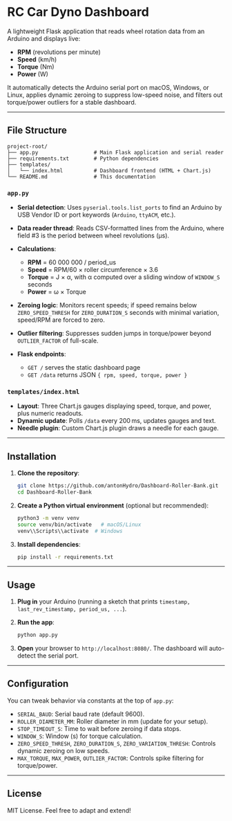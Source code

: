 # RC Car Dyno Dashboard

A lightweight Flask application that reads wheel rotation data from an Arduino and displays live:

* **RPM** (revolutions per minute)
* **Speed** (km/h)
* **Torque** (Nm)
* **Power** (W)

It automatically detects the Arduino serial port on macOS, Windows, or Linux, applies dynamic zeroing to suppress low-speed noise, and filters out torque/power outliers for a stable dashboard.

---

## File Structure

```
project-root/
├── app.py                  # Main Flask application and serial reader
├── requirements.txt        # Python dependencies
├── templates/
│   └── index.html          # Dashboard frontend (HTML + Chart.js)
└── README.md               # This documentation
```

### `app.py`

* **Serial detection**: Uses `pyserial.tools.list_ports` to find an Arduino by USB Vendor ID or port keywords (`Arduino`, `ttyACM`, etc.).
* **Data reader thread**: Reads CSV-formatted lines from the Arduino, where field #3 is the period between wheel revolutions (µs).
* **Calculations**:

  * **RPM** = 60 000 000 / period\_us
  * **Speed** = RPM/60 × roller circumference × 3.6
  * **Torque** = J × α, with α computed over a sliding window of `WINDOW_S` seconds
  * **Power** = ω × Torque
* **Zeroing logic**: Monitors recent speeds; if speed remains below `ZERO_SPEED_THRESH` for `ZERO_DURATION_S` seconds with minimal variation, speed/RPM are forced to zero.
* **Outlier filtering**: Suppresses sudden jumps in torque/power beyond `OUTLIER_FACTOR` of full-scale.
* **Flask endpoints**:

  * `GET /` serves the static dashboard page
  * `GET /data` returns JSON `{ rpm, speed, torque, power }`

### `templates/index.html`

* **Layout**: Three Chart.js gauges displaying speed, torque, and power, plus numeric readouts.
* **Dynamic update**: Polls `/data` every 200 ms, updates gauges and text.
* **Needle plugin**: Custom Chart.js plugin draws a needle for each gauge.

---

## Installation

1. **Clone the repository**:

   ```bash
   git clone https://github.com/antonHydro/Dashboard-Roller-Bank.git
   cd Dashboard-Roller-Bank
   ```

2. **Create a Python virtual environment** (optional but recommended):

   ```bash
   python3 -m venv venv
   source venv/bin/activate   # macOS/Linux
   venv\\Scripts\\activate  # Windows
   ```

3. **Install dependencies**:

   ```bash
   pip install -r requirements.txt
   ```


---

## Usage

1. **Plug in** your Arduino (running a sketch that prints `timestamp, last_rev_timestamp, period_us, ...`).
2. **Run the app**:

   ```bash
   python app.py
   ```
3. **Open** your browser to `http://localhost:8080/`. The dashboard will auto-detect the serial port.

---

## Configuration

You can tweak behavior via constants at the top of `app.py`:

* `SERIAL_BAUD`: Serial baud rate (default 9600).
* `ROLLER_DIAMETER_MM`: Roller diameter in mm (update for your setup).
* `STOP_TIMEOUT_S`: Time to wait before zeroing if data stops.
* `WINDOW_S`: Window (s) for torque calculation.
* `ZERO_SPEED_THRESH`, `ZERO_DURATION_S`, `ZERO_VARIATION_THRESH`: Controls dynamic zeroing on low speeds.
* `MAX_TORQUE`, `MAX_POWER`, `OUTLIER_FACTOR`: Controls spike filtering for torque/power.

---

## License

MIT License. Feel free to adapt and extend!

